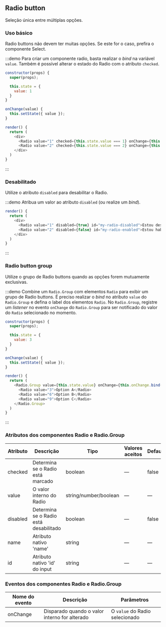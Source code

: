 ## Radio button

Seleção única entre múltiplas opções.

### Uso básico

Radio buttons não devem ter muitas opções. Se este for o caso, prefira o componente Select.

:::demo Para criar um componente radio, basta realizar o _bind_ na variável `value`. Também é possível alterar o estado do Radio com o atributo `checked`.
```js
constructor(props) {
  super(props);

  this.state = {
    value: 1
  }
}

onChange(value) {
  this.setState({ value });
}

render() {
  return (
    <div>
      <Radio value="1" checked={this.state.value === 1} onChange={this.onChange.bind(this)}>Option A</Radio>
      <Radio value="2" checked={this.state.value === 2} onChange={this.onChange.bind(this)}>Option B</Radio>
    </div>
  )
}
```
:::

### Desabilitado

Utilize o atributo `disabled` para desabilitar o Radio.

:::demo Atribua um valor ao atributo `disabled` (ou realize um _bind_).
```js
render() {
  return (
    <div>
      <Radio value="1" disabled={true} id="my-radio-disabled">Estou desabilitado</Radio>
      <Radio value="2" disabled={false} id="my-radio-enabled">Estou habilitado!</Radio>
    </div>
  )
}
```
:::

### Radio button group

Utilize o grupo de Radio buttons quando as opções forem mutuamente exclusivas.

:::demo Combine um `Radio.Group` com elementos `Radio` para exibir um grupo de Radio buttons. É preciso realizar o _bind_ no atributo `value` do `Radio.Group` e defina o label dos elementos `Radio`. No `Radio.Group`, registre um _listener_ no evento `onChange` do `Radio.Group` para ser notificado do valor do `Radio` selecionado no momento.

```js
constructor(props) {
  super(props);

  this.state = {
    value: 3
  }
}

onChange(value) {
  this.setState({ value });
}

render() {
  return (
    <Radio.Group value={this.state.value} onChange={this.onChange.bind(this)}>
      <Radio value="3">Option A</Radio>
      <Radio value="6">Option B</Radio>
      <Radio value="9">Option C</Radio>
    </Radio.Group>
  )
}
```
:::

### Atributos dos componentes Radio e Radio.Group

 Atributo      | Descrição          | Tipo      | Valores aceitos       | Default
---- | ---- | ---- | ---- | ----
checked | Determina se o Radio está marcado | boolean | — | false
value | O valor interno do Radio | string/number/boolean | — | —
disabled | Determina se o Radio está desabilitado | boolean | — | false
name | Atributo nativo 'name' | string    |      —         |     —
id | Atributo nativo 'id' do input | string    |      —         |     —

### Eventos dos componentes Radio e Radio.Group

| Nome do evento | Descrição | Parâmetros |
--- | --- | ---
onChange | Disparado quando o valor interno for alterado | O `value` do Radio selecionado
